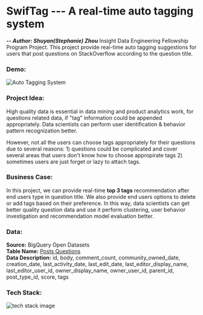 #  SwifTag          --- A real-time auto tagging system #


**_-- Author: Shuyan(Stephanie) Zhou_**
Insight Data Engineering Fellowship Program Project.
This project provide real-time auto tagging suggestions for users that post questions on StackOverflow according to the question title.

### Demo:
![Auto Tagging System](https://raw.githubusercontent.com/watermelonsz/SwifTag/master/Presentation/swifTag.gif)


### Project Idea:
  High quality data is essential in data mining and product analytics work, for questions related data, if "tag" information could be appended appropriately. Data scientists can perform user identification & behavior pattern recognization better. 
  
  However, not all the users can choose tags appropriately for their questions due to several reasons: 1) questions could be complicated and cover several areas that users don't know how to choose appropirate tags   2) sometimes users are just forget or lazy to attach tags. 
  
 ### Business Case: 
 In this project, we can provide real-time __top 3 tags__ recommendation after end users type in question title. We also provide end users options to delete or add tags based on their preference. In this way, data scientists can get better quality question data and use it perform clustering, user behavior investigation and recommendation model evaluation better.
 
 ### Data:
 __Source:__ BigQuery Open Datasets\
 __Table Name:__ [Posts Questions](https://bigquery.cloud.google.com/table/bigquery-public-data:stackoverflow.posts_questions)\
 __Data Description:__  id, body, comment_count, community_owned_date, creation_date, last_activity_date, last_edit_date, last_editor_display_name, last_editor_user_id, owner_display_name, owner_user_id, parent_id, post_type_id, score, tags
 
### Tech Stack:

![tech stack image](https://raw.githubusercontent.com/watermelonsz/SwifTag/master/Presentation/swifTag.png)

  
